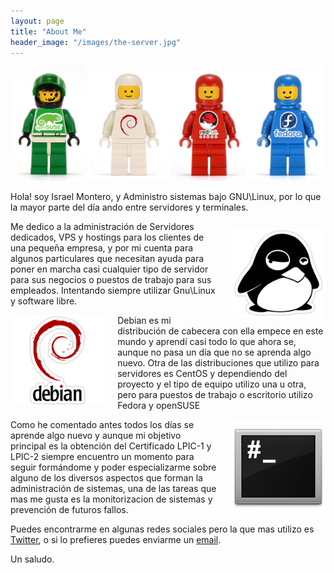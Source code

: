 ```yaml
---
layout: page
title: "About Me"
header_image: "/images/the-server.jpg"
---
```


![Lego Space Gnu Linux](/images/about.jpg)

Hola! soy Israel Montero, y Administro sistemas bajo GNU\Linux, por lo que 
la mayor parte del día ando entre servidores y terminales.

<figure style="width: 30%; float: right; margin: 10px 0px 0px 20px;">
	<a href="/images/tux.png">
        <img src="/images/tux.png" alt="Linux">
    </a>
</figure>

Me dedico a la administración de Servidores dedicados, VPS y hostings para los
clientes de una pequeña empresa, y por mi cuenta para algunos particulares que
necesitan ayuda para poner en marcha casi cualquier tipo de servidor para sus
negocios o puestos de trabajo para sus empleados.
Intentando siempre utilizar Gnu\Linux y software libre.

<figure style="width: 30%; float: left; margin: 0px 20px 0px 0px;">
	<a href="/images/debian.png">
        <img src="/images/debian.png" alt="debian">
    </a>
</figure>

Debian es mi distribución de cabecera con ella empece en este mundo y aprendí
casi todo lo que ahora se, aunque no pasa un día que no se aprenda algo nuevo.
Otra de las distribuciones que utilizo para servidores es CentOS y dependiendo
del proyecto y el tipo de equipo utilizo una u otra, pero para puestos de trabajo
o escritorio utilizo Fedora y openSUSE

<figure style="width: 30%; float: right; margin: 0px 0px 0px 20px;">
	<a href="/images/root.png">
        <img src="/images/root.png" alt="root">
    </a>
</figure>

Como he comentado antes todos los días se aprende algo nuevo y aunque mi objetivo
principal es la obtención del Certificado LPIC-1 y LPIC-2 siempre encuentro un momento
para seguir formándome y poder especializarme sobre alguno de los diversos aspectos que
forman la administración de sistemas, una de las tareas que mas me gusta es la monitorizacion
de sistemas y prevención de futuros fallos.

Puedes encontrarme en algunas redes sociales pero la que mas utilizo es [Twitter](https://twitter.com/israelmgo), 
o si lo prefieres puedes enviarme un [email](mailto:{{site.email}}).

Un saludo.

